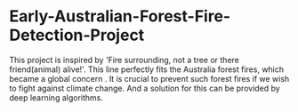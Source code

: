 # Early-Australian-Forest-Fire-Detection-Project
This project  is inspired by 'Fire surrounding, not a tree or there friend(animal) alive!'. This line perfectly fits the Australia forest fires, which became a global concern . It is crucial to prevent such forest fires if we wish to fight against climate change. And a solution for this can be provided by deep learning algorithms. 
